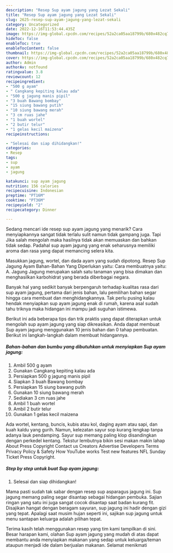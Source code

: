 ```yaml
---
description: "Resep Sup ayam jagung yang Lezat Sekali"
title: "Resep Sup ayam jagung yang Lezat Sekali"
slug: 2625-resep-sup-ayam-jagung-yang-lezat-sekali
category: Uncategorized
date: 2022-12-16T11:53:44.435Z
image: https://img-global.cpcdn.com/recipes/52a2ca05aa18799b/680x482cq70/sup-ayam-jagung-foto-resep-utama.jpg
hideToc: false
enableToc: true
enableTocContent: false
thumbnail: https://img-global.cpcdn.com/recipes/52a2ca05aa18799b/680x482cq70/sup-ayam-jagung-foto-resep-utama.jpg
cover: https://img-global.cpcdn.com/recipes/52a2ca05aa18799b/680x482cq70/sup-ayam-jagung-foto-resep-utama.jpg
author: Admin
authorAv: notfound
ratingvalue: 3.8
reviewcount: 12
recipeingredient:
- "500 g ayam"
- " Cangkang kepiting kalau ada"
- "500 g jagung manis pipil"
- "3 buah Bawang bombay"
- "15 siung bawang putih"
- "10 siung bawang merah"
- "3 cm ruas jahe"
- "1 buah wortel"
- "2 butir telur"
- "1 gelas kecil maizena"
recipeinstructions:

- "Selesai dan siap dihidangkan!"
categories:
- Resep
tags:
- sup
- ayam
- jagung

katakunci: sup ayam jagung 
nutrition: 156 calories
recipecuisine: Indonesian
preptime: "PT16M"
cooktime: "PT36M"
recipeyield: "2"
recipecategory: Dinner

---
```



Sedang mencari ide resep sup ayam jagung yang menarik? Cara menyiapkannya sangat tidak terlalu sulit namun tidak gampang juga. Tapi Jika salah mengolah maka hasilnya tidak akan memuaskan dan bahkan tidak sedap. Padahal sup ayam jagung yang enak seharusnya memiliki aroma dan rasa yang dapat memancing selera kita.


Masukkan jagung, wortel, dan dada ayam yang sudah dipotong. Resep Sup Jagung Ayam Bahan-Bahan Yang Diperlukan yaitu: Cara membuatnya yaitu: A. Jagung Jagung merupakan salah satu tanaman yang bisa dimakan dan menghasilkan karbohidrat yang berada diberbagai negara.

Banyak hal yang sedikit banyak berpengaruh terhadap kualitas rasa dari sup ayam jagung, pertama dari jenis bahan, lalu pemilihan bahan segar hingga cara membuat dan menghidangkannya. Tak perlu pusing kalau hendak menyiapkan sup ayam jagung enak di rumah, karena asal sudah tahu triknya maka hidangan ini mampu jadi suguhan istimewa.


Berikut ini ada beberapa tips dan trik praktis yang dapat diterapkan untuk mengolah sup ayam jagung yang siap dikreasikan. Anda dapat membuat Sup ayam jagung menggunakan 10 jenis bahan dan 0 tahap pembuatan. Berikut ini langkah-langkah dalam membuat hidangannya.

<!--inarticleads1-->

##### Bahan-bahan dan bumbu yang dibutuhkan untuk menyiapkan Sup ayam jagung:

1. Ambil 500 g ayam
1. Gunakan  Cangkang kepiting kalau ada
1. Persiapkan 500 g jagung manis pipil
1. Siapkan 3 buah Bawang bombay
1. Persiapkan 15 siung bawang putih
1. Gunakan 10 siung bawang merah
1. Sediakan 3 cm ruas jahe
1. Ambil 1 buah wortel
1. Ambil 2 butir telur
1. Gunakan 1 gelas kecil maizena


Ada wortel, kentang, buncis, kubis atau kol, daging ayam atau sapi, dan kuah kaldu yang gurih. Namun, kelezatan sayur sop kurang lengkap tanpa adanya lauk pendamping. Sayur sup memang paling klop disandingkan dengan perkedel kentang. Tekstur lembutnya bikin sesi makan makin lahap About Press Copyright Contact us Creators Advertise Developers Terms Privacy Policy &amp; Safety How YouTube works Test new features NFL Sunday Ticket Press Copyright. 

<!--inarticleads2-->

##### Step by step untuk buat Sup ayam jagung:


1. Selesai dan siap dihidangkan!

Mama pasti sudah tak sabar dengan resep sup asparagus jagung ini. Sup jagung memang paling segar disantap sebagai hidangan pembuka. Sajian ringan yang satu ini juga sangat cocok disantap saat badan kurang fit. Disajikan hangat dengan beragam sayuran, sup jagung ini hadir dengan gizi yang tepat. Apalagi saat musim hujan seperti ini, sajikan sup jagung untuk menu santapan keluarga adalah pilihan tepat. 

Terima kasih telah menggunakan resep yang tim kami tampilkan di sini. Besar harapan kami, olahan Sup ayam jagung yang mudah di atas dapat membantu anda menyiapkan makanan yang sedap untuk keluarga/teman ataupun menjadi ide dalam berjualan makanan. Selamat menikmati
